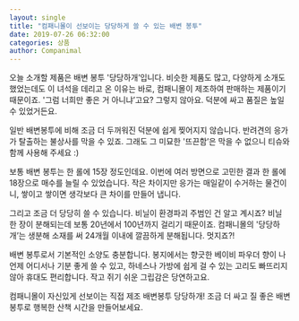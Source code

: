 ```yaml
---
layout: single
title: "컴패니몰이 선보이는 당당하게 쓸 수 있는 배변 봉투"
date: 2019-07-26 06:32:00
categories: 상품
author: Companimal
---
```


오늘 소개할 제품은 배변 봉투 '당당하개’입니다. 비슷한 제품도 많고, 다양하게 소개도 했었는데도 이 녀석을 데리고 온 이유는 바로, 컴패니몰이 제조하여 판매하는 제품이기 때문이죠. '그럼 너희만 좋은 거 아니냐’고요? 그렇지 않아요. 덕분에 싸고 품질은 높일 수 있었거든요.

일반 배변봉투에 비해 조금 더 두꺼워진 덕분에 쉽게 찢어지지 않습니다. 반려견의 응가가 탈출하는 불상사를 막을 수 있죠. 그래도 그 미묘한 '뜨끈함’은 막을 수 없으니 티슈와 함께 사용해 주세요 :)

보통 배변 봉투는 한 롤에 15장 정도인데요. 이번에 여러 방면으로 고민한 결과 한 롤에 18장으로 매수를 늘릴 수 있었습니다. 작은 차이지만 응가는 매일같이 수거하는 물건이니, 쌓이고 쌓이면 생각보다 큰 차이를 만들어 냅니다.

그리고 조금 더 당당히 쓸 수 있습니다. 비닐이 환경파괴 주범인 건 알고 계시죠? 비닐 한 장이 분해되는데 보통 20년에서 100년까지 걸리기 때문이죠. 컴패니몰의 '당당하개’는 생분해 소재를 써 24개월 이내에 깔끔하게 분해됩니다. 멋지죠?!

배변 봉투로서 기본적인 소양도 충분합니다. 봉지에서는 향긋한 베이비 파우더 향이 나 언제 어디서나 기분 좋게 쓸 수 있고, 하네스나 가방에 쉽게 걸 수 있는 고리도 빠뜨리지 않아 휴대도 편리합니다. 작고 쥐기 쉬운 그립감은 당연하고요.

컴패니몰이 자신있게 선보이는 직접 제조 배변봉투 당당하개! 조금 더 싸고 질 좋은 배변봉투로 행복한 산책 시간을 만들어보세요.

